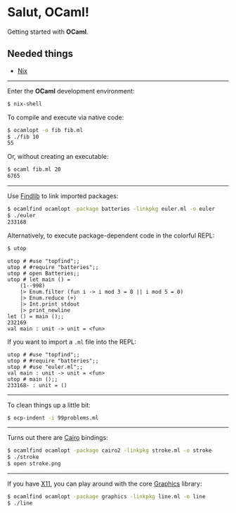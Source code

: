 # Salut, OCaml!

Getting started with **OCaml**.

Needed things
---
  * [Nix](https://nixos.org/nix/)

---
Enter the **OCaml** development environment:
```bash
$ nix-shell
```

To compile and execute via native code:
```bash
$ ocamlopt -o fib fib.ml
$ ./fib 10
55
```

Or, without creating an executable:
```bash
$ ocaml fib.ml 20
6765
```

---
Use [Findlib](http://projects.camlcity.org/projects/findlib.html) to link imported packages:
```bash
$ ocamlfind ocamlopt -package batteries -linkpkg euler.ml -o euler
$ ./euler
233168
```

Alternatively, to execute package-dependent code in the colorful REPL:
```bash
$ utop
```
```utop
utop # #use "topfind";;
utop # #require "batteries";;
utop # open Batteries;;
utop # let main () =
    (1--998)
    |> Enum.filter (fun i -> i mod 3 = 0 || i mod 5 = 0)
    |> Enum.reduce (+)
    |> Int.print stdout
    |> print_newline
let () = main ();;
232169
val main : unit -> unit = <fun>
```

If you want to import a `.ml` file into the REPL:
```utop
utop # #use "topfind";;
utop # #require "batteries";;
utop # #use "euler.ml";;
val main : unit -> unit = <fun>
utop # main ();;
233168- : unit = ()
```

---
To clean things up a little bit:
```bash
$ ocp-indent -i 99problems.ml
```

---
Turns out there are [Cairo](https://www.cairographics.org/cairo-ocaml/) bindings:
```bash
$ ocamlfind ocamlopt -package cairo2 -linkpkg stroke.ml -o stroke
$ ./stroke
$ open stroke.png
```

---
If you have [X11](https://en.wikipedia.org/wiki/X_Window_System), you can play around with the core [Graphics](https://caml.inria.fr/pub/docs/manual-ocaml/libref/Graphics.html) library:
```bash
$ ocamlfind ocamlopt -package graphics -linkpkg line.ml -o line
$ ./line
```
